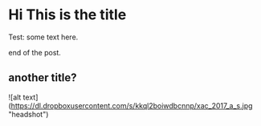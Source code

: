 # Hi This is the title

Test: some text here.

end of the post.

## another title?

![alt text] (https://dl.dropboxusercontent.com/s/kkql2boiwdbcnnp/xac_2017_a_s.jpg "headshot")